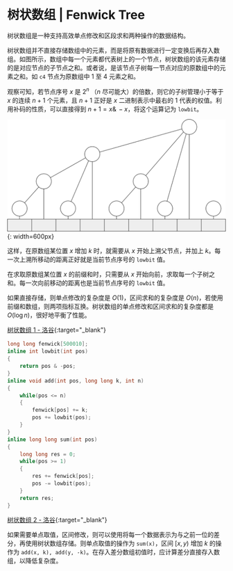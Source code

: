 
# 树状数组 | Fenwick Tree

树状数组是一种支持高效单点修改和区段求和两种操作的数据结构。

树状数组并不直接存储数组中的元素，而是将原有数据进行一定变换后再存入数组。如图所示，数组中每一个元素都代表树上的一个节点，树状数组的该元素存储的是对应节点的子节点之和。或者说，是该节点子树每一节点对应的原数组中的元素之和。如 `c4` 节点为原数组中 1 至 4 元素之和。

观察可知，若节点序号 $x$ 是 $2^n$ （$n$ 尽可能大）的倍数，则它的子树管理小于等于 $x$ 的连续 $n+1$ 个元素，且 $n+1$ 正好是 $x$ 二进制表示中最右的 1 代表的权值。利用补码的性质，可以直接得到 $n+1 = x \operatorname{\&} -x$，将这个运算记为 `lowbit`。

![](./img/fenwick.svg){: width=600px}

这样，在原数组某位置 $x$ 增加 $k$ 时，就需要从 $x$ 开始上溯父节点，并加上 $k$。每一次上溯所移动的距离正好就是当前节点序号的 `lowbit` 值。

在求取原数组某位置 $x$ 的前缀和时，只需要从 $x$ 开始向前，求取每一个子树之和。每一次向前移动的距离也是当前节点序号的 `lowbit` 值。

如果直接存储，则单点修改的复杂度是 $O(1)$，区间求和的复杂度是 $O(n)$，若使用前缀和数组，则两项指标互换。树状数组的单点修改和区间求和的复杂度都是 $O(\log n)$，很好地平衡了性能。

[树状数组 1 - 洛谷](https://www.luogu.com.cn/problem/P3374){:target="_blank"}


```c++
long long fenwick[500010];
inline int lowbit(int pos)
{
    return pos & -pos;
}
inline void add(int pos, long long k, int n)
{
    while(pos <= n)
    {
        fenwick[pos] += k;
        pos += lowbit(pos);
    }
}
inline long long sum(int pos)
{
    long long res = 0;
    while(pos >= 1)
    {
        res += fenwick[pos];
        pos -= lowbit(pos);
    }
    return res;
}
```

[树状数组 2 - 洛谷](https://www.luogu.com.cn/problem/P3368){:target="_blank"}

如果需要单点取值，区间修改，则可以使用将每一个数据表示为与之前一位的差分，再使用树状数组存储。则单点取值的操作为 `sum(x)`，区间 $[x, y)$ 增加 $k$ 的操作为 `add(x, k), add(y, -k)`。在存入差分数组初值时，应计算差分直接存入数组，以降低复杂度。
